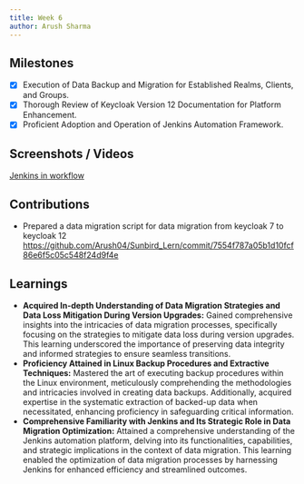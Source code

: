 ```yaml
---
title: Week 6
author: Arush Sharma
---
```


## Milestones
- [x] Execution of Data Backup and Migration for Established Realms, Clients, and Groups.
- [x] Thorough Review of Keycloak Version 12 Documentation for Platform Enhancement.
- [x] Proficient Adoption and Operation of Jenkins Automation Framework.

## Screenshots / Videos 
[Jenkins in workflow](https://drive.google.com/file/d/14UzVb9qMombusKyqzUEvDdMAPM-OdtoH)

## Contributions
- Prepared a data migration script for data migration from keycloak 7 to keycloak 12
  https://github.com/Arush04/Sunbird_Lern/commit/7554f787a05b1d10fcf86e6f5c05c548f24d9f4e
## Learnings
- **Acquired In-depth Understanding of Data Migration Strategies and Data Loss Mitigation During Version Upgrades:**
Gained comprehensive insights into the intricacies of data migration processes, specifically focusing on the strategies to mitigate data loss during version upgrades. This learning underscored the importance of preserving data integrity and informed strategies to ensure seamless transitions.
- **Proficiency Attained in Linux Backup Procedures and Extractive Techniques:**
Mastered the art of executing backup procedures within the Linux environment, meticulously comprehending the methodologies and intricacies involved in creating data backups. Additionally, acquired expertise in the systematic extraction of backed-up data when necessitated, enhancing proficiency in safeguarding critical information.
- **Comprehensive Familiarity with Jenkins and Its Strategic Role in Data Migration Optimization:**
Attained a comprehensive understanding of the Jenkins automation platform, delving into its functionalities, capabilities, and strategic implications in the context of data migration. This learning enabled the optimization of data migration processes by harnessing Jenkins for enhanced efficiency and streamlined outcomes.
